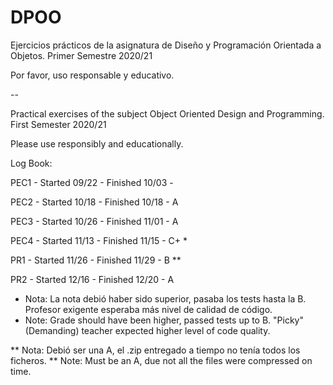 # DPOO

Ejercicios prácticos de la asignatura de Diseño y Programación Orientada a Objetos. Primer Semestre 2020/21

Por favor, uso responsable y educativo.


--



Practical exercises of the subject Object Oriented Design and Programming. First Semester 2020/21

Please use responsibly and educationally.



Log Book:

PEC1 - Started 09/22  -  Finished 10/03  -  

PEC2 - Started 10/18  -  Finished 10/18  - A

PEC3 - Started 10/26  -  Finished 11/01  - A

PEC4 - Started 11/13  -  Finished 11/15  - C+ * 

PR1  - Started 11/26  -  Finished 11/29  - B ** 

PR2  - Started 12/16  -  Finished 12/20  - A


* Nota: La nota debió haber sido superior, pasaba los tests hasta la B. Profesor exigente esperaba más nivel de calidad de código.
* Note: Grade should have been higher, passed tests up to B. "Picky" (Demanding) teacher expected higher level of code quality.

** Nota: Debió ser una A, el .zip entregado a tiempo no tenía todos los ficheros. 
** Note: Must be an A, due not all the files were compressed on time.

